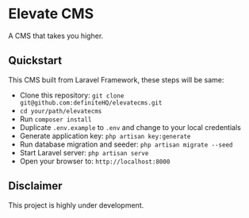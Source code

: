 # Elevate CMS
A CMS that takes you higher.

## Quickstart
This CMS built from Laravel Framework, these steps will be same:
- Clone this repository: `git clone git@github.com:definiteHQ/elevatecms.git`
- `cd your/path/elevatecms`
- Run `composer install`
- Duplicate `.env.example` to `.env` and change to your local credentials
- Generate application key: `php artisan key:generate`
- Run database migration and seeder: `php artisan migrate --seed`
- Start Laravel server: `php artisan serve`
- Open your browser to: `http://localhost:8000`

## Disclaimer
This project is highly under development.


